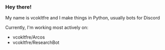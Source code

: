 ### Hey there!

My name is vcokltfre and I make things in Python, usually bots for Discord

Currently, I'm working most actively on:
 - vcokltfre/Arcos
 - vcokltfre/ResearchBot
